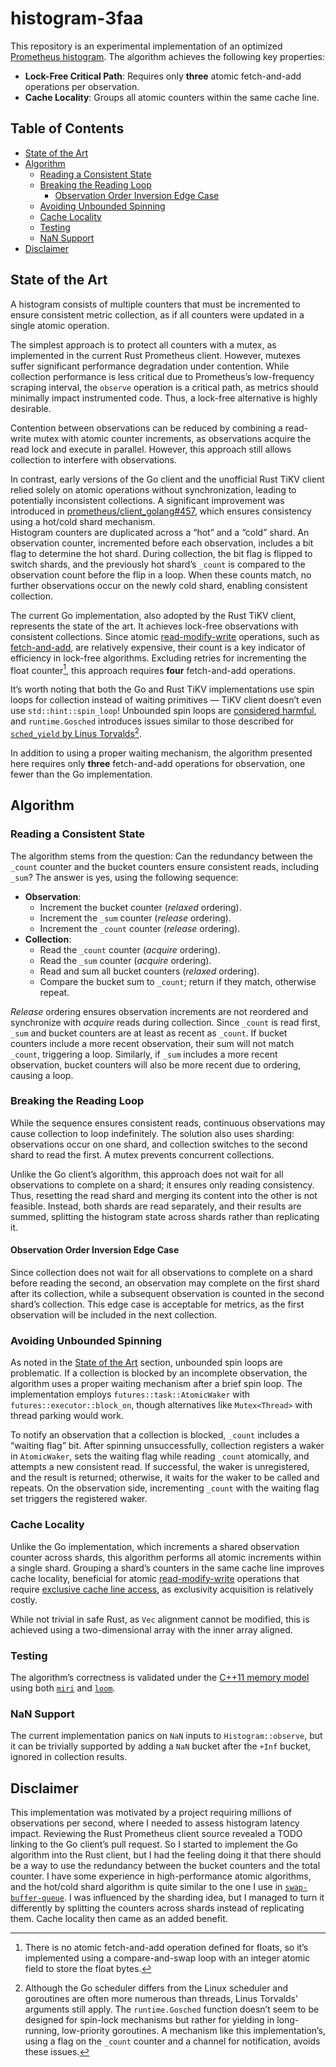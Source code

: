 # histogram-3faa

This repository is an experimental implementation of an optimized [Prometheus histogram](https://prometheus.io/docs/concepts/metric_types/#histogram). The algorithm achieves the following key properties:

- **Lock-Free Critical Path**: Requires only **three** atomic fetch-and-add operations per observation.
- **Cache Locality**: Groups all atomic counters within the same cache line.

## Table of Contents
- [State of the Art](#state-of-the-art)
- [Algorithm](#algorithm)
  - [Reading a Consistent State](#reading-a-consistent-state)
  - [Breaking the Reading Loop](#breaking-the-reading-loop)
    - [Observation Order Inversion Edge Case](#observation-order-inversion-edge-case)
  - [Avoiding Unbounded Spinning](#avoiding-unbounded-spinning)
  - [Cache Locality](#cache-locality)
  - [Testing](#testing)
  - [NaN Support](#nan-support)
- [Disclaimer](#disclaimer)

## State of the Art

A histogram consists of multiple counters that must be incremented to ensure consistent metric collection, as if all counters were updated in a single atomic operation.

The simplest approach is to protect all counters with a mutex, as implemented in the current Rust Prometheus client. However, mutexes suffer significant performance degradation under contention. While collection performance is less critical due to Prometheus’s low-frequency scraping interval, the `observe` operation is a critical path, as metrics should minimally impact instrumented code. Thus, a lock-free alternative is highly desirable.

Contention between observations can be reduced by combining a read-write mutex with atomic counter increments, as observations acquire the read lock and execute in parallel. However, this approach still allows collection to interfere with observations.

In contrast, early versions of the Go client and the unofficial Rust TiKV client relied solely on atomic operations without synchronization, leading to potentially inconsistent collections. A significant improvement was introduced in [prometheus/client_golang#457](https://github.com/prometheus/client_golang/pull/457), which ensures consistency using a hot/cold shard mechanism.
<br>
Histogram counters are duplicated across a “hot” and a “cold” shard. An observation counter, incremented before each observation, includes a bit flag to determine the hot shard. During collection, the bit flag is flipped to switch shards, and the previously hot shard’s `_count` is compared to the observation count before the flip in a loop. When these counts match, no further observations occur on the newly cold shard, enabling consistent collection.

The current Go implementation, also adopted by the Rust TiKV client, represents the state of the art. It achieves lock-free observations with consistent collections. Since atomic [read-modify-write](https://en.wikipedia.org/wiki/Read%E2%80%93modify%E2%80%93write) operations, such as [fetch-and-add](https://en.wikipedia.org/wiki/Fetch-and-add), are relatively expensive, their count is a key indicator of efficiency in lock-free algorithms. Excluding retries for incrementing the float counter[^1], this approach requires **four** fetch-and-add operations.

It’s worth noting that both the Go and Rust TiKV implementations use spin loops for collection instead of waiting primitives — TiKV client doesn’t even use `std::hint::spin_loop`! Unbounded spin loops are [considered harmful](https://matklad.github.io/2020/01/02/spinlocks-considered-harmful.html), and `runtime.Gosched` introduces issues similar to those described for [`sched_yield` by Linus Torvalds](https://www.realworldtech.com/forum/?threadid=189711&curpostid=189752)[^2].

In addition to using a proper waiting mechanism, the algorithm presented here requires only **three** fetch-and-add operations for observation, one fewer than the Go implementation.

## Algorithm

### Reading a Consistent State

The algorithm stems from the question: Can the redundancy between the `_count` counter and the bucket counters ensure consistent reads, including `_sum`? The answer is yes, using the following sequence:

- **Observation**:
  - Increment the bucket counter (*relaxed* ordering).
  - Increment the `_sum` counter (*release* ordering).
  - Increment the `_count` counter (*release* ordering).
- **Collection**:
  - Read the `_count` counter (*acquire* ordering).
  - Read the `_sum` counter (*acquire* ordering).
  - Read and sum all bucket counters (*relaxed* ordering).
  - Compare the bucket sum to `_count`; return if they match, otherwise repeat.

*Release* ordering ensures observation increments are not reordered and synchronize with *acquire* reads during collection. Since `_count` is read first, `_sum` and bucket counters are at least as recent as `_count`. If bucket counters include a more recent observation, their sum will not match `_count`, triggering a loop. Similarly, if `_sum` includes a more recent observation, bucket counters will also be more recent due to ordering, causing a loop.

### Breaking the Reading Loop

While the sequence ensures consistent reads, continuous observations may cause collection to loop indefinitely. The solution also uses sharding: observations occur on one shard, and collection switches to the second shard to read the first. A mutex prevents concurrent collections.

Unlike the Go client’s algorithm, this approach does not wait for all observations to complete on a shard; it ensures only reading consistency. Thus, resetting the read shard and merging its content into the other is not feasible. Instead, both shards are read separately, and their results are summed, splitting the histogram state across shards rather than replicating it.

#### Observation Order Inversion Edge Case

Since collection does not wait for all observations to complete on a shard before reading the second, an observation may complete on the first shard after its collection, while a subsequent observation is counted in the second shard’s collection. This edge case is acceptable for metrics, as the first observation will be included in the next collection.

### Avoiding Unbounded Spinning

As noted in the [State of the Art](#state-of-the-art) section, unbounded spin loops are problematic. If a collection is blocked by an incomplete observation, the algorithm uses a proper waiting mechanism after a brief spin loop. The implementation employs `futures::task::AtomicWaker` with `futures::executor::block_on`, though alternatives like `Mutex<Thread>` with thread parking would work.

To notify an observation that a collection is blocked, `_count` includes a “waiting flag” bit. After spinning unsuccessfully, collection registers a waker in `AtomicWaker`, sets the waiting flag while reading `_count` atomically, and attempts a new consistent read. If successful, the waker is unregistered, and the result is returned; otherwise, it waits for the waker to be called and repeats. On the observation side, incrementing `_count` with the waiting flag set triggers the registered waker.

### Cache Locality

Unlike the Go implementation, which increments a shared observation counter across shards, this algorithm performs all atomic increments within a single shard. Grouping a shard’s counters in the same cache line improves cache locality, beneficial for atomic [read-modify-write](https://en.wikipedia.org/wiki/Read%E2%80%93modify%E2%80%93write) operations that require [exclusive cache line access](https://en.wikipedia.org/wiki/MESI_protocol), as exclusivity acquisition is relatively costly.

While not trivial in safe Rust, as `Vec` alignment cannot be modified, this is achieved using a two-dimensional array with the inner array aligned.

### Testing

The algorithm’s correctness is validated under the [C++11 memory model](https://en.cppreference.com/w/cpp/atomic/memory_order) using both [`miri`](https://github.com/rust-lang/miri) and [`loom`](https://github.com/tokio-rs/loom).

### NaN Support

The current implementation panics on `NaN` inputs to `Histogram::observe`, but it can be trivially supported by adding a `NaN` bucket after the `+Inf` bucket, ignored in collection results.

## Disclaimer

This implementation was motivated by a project requiring millions of observations per second, where I needed to assess histogram latency impact. Reviewing the Rust Prometheus client source revealed a TODO linking to the Go client’s pull request. So I started to implement the Go algorithm into the Rust client, but I had the feeling doing it that there should be a way to use the redundancy between the bucket counters and the total counter. I have some experience in high-performance atomic algorithms, and the hot/cold shard algorithm is quite similar to the one I use in [`swap-buffer-queue`](https://github.com/wyfo/swap-buffer-queue). I was influenced by the sharding idea, but I managed to turn it differently by splitting the counters across shards instead of replicating them. Cache locality then came as an added benefit.

[^1]: There is no atomic fetch-and-add operation defined for floats, so it’s implemented using a compare-and-swap loop with an integer atomic field to store the float bytes.
[^2]: Although the Go scheduler differs from the Linux scheduler and goroutines are often more numerous than threads, Linus Torvalds’ arguments still apply. The `runtime.Gosched` function doesn’t seem to be designed for spin-lock mechanisms but rather for yielding in long-running, low-priority goroutines. A mechanism like this implementation’s, using a flag on the `_count` counter and a channel for notification, avoids these issues.